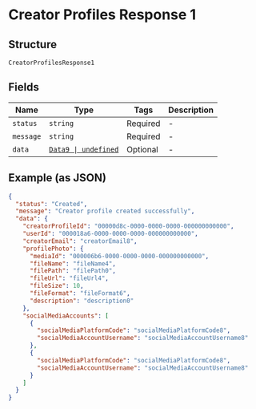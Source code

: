 
# Creator Profiles Response 1

## Structure

`CreatorProfilesResponse1`

## Fields

| Name | Type | Tags | Description |
|  --- | --- | --- | --- |
| `status` | `string` | Required | - |
| `message` | `string` | Required | - |
| `data` | [`Data9 \| undefined`](../../doc/models/data-9.md) | Optional | - |

## Example (as JSON)

```json
{
  "status": "Created",
  "message": "Creator profile created successfully",
  "data": {
    "creatorProfileId": "00000d8c-0000-0000-0000-000000000000",
    "userId": "000018a6-0000-0000-0000-000000000000",
    "creatorEmail": "creatorEmail8",
    "profilePhoto": {
      "mediaId": "000006b6-0000-0000-0000-000000000000",
      "fileName": "fileName4",
      "filePath": "filePath0",
      "fileUrl": "fileUrl4",
      "fileSize": 10,
      "fileFormat": "fileFormat6",
      "description": "description0"
    },
    "socialMediaAccounts": [
      {
        "socialMediaPlatformCode": "socialMediaPlatformCode8",
        "socialMediaAccountUsername": "socialMediaAccountUsername8"
      },
      {
        "socialMediaPlatformCode": "socialMediaPlatformCode8",
        "socialMediaAccountUsername": "socialMediaAccountUsername8"
      }
    ]
  }
}
```

